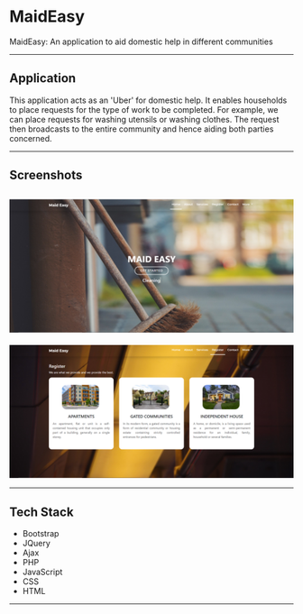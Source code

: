 # MaidEasy
MaidEasy: An application to aid domestic help in different communities  

---

## Application
This application acts as an 'Uber' for domestic help. It enables households to place requests for the type of work to be completed. For example, we can place requests for washing utensils or washing clothes. The request then broadcasts to the entire community and hence aiding both parties concerned.  

---

## Screenshots

![First page](img/SS1.png)
---
![Second page](img/SS2.png)


---

## Tech Stack
* Bootstrap  
* JQuery  
* Ajax  
* PHP  
* JavaScript  
* CSS  
* HTML  
   
---
